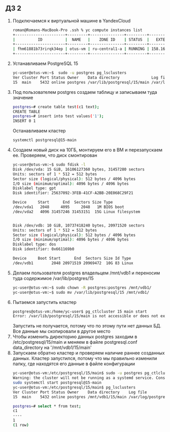 ## ДЗ 2

1. Подключаемся к виртуальной машине в YandexCloud
   ``` bash
   roman@Romans-MacBook-Pro .ssh % yc compute instances list
   +----------------------+---------+---------------+---------+-----------------+--------------+
   |          ID          |  NAME   |    ZONE ID    | STATUS  |   EXTERNAL IP   | INTERNAL IP  |
   +----------------------+---------+---------------+---------+-----------------+--------------+
   | fhm61881b73rirqk34ep | otus-vm | ru-central1-a | RUNNING | 158.160.121.180 | 192.168.0.17 |
   +----------------------+---------+---------------+---------+-----------------+--------------+
   ```
2. Устанавливаем PostgreSQL 15
   ```bash
   yc-user@otus-vm:~$  sudo -u postgres pg_lsclusters
   Ver Cluster Port Status Owner    Data directory              Log file
   15  main    5432 online postgres /var/lib/postgresql/15/main /var/log/postgresql/postgresql-15-main.log
   ```
3. Под пользователем postgres создаем таблицу и записываем туда значение
   ```bash
   postgres=# create table test(c1 text);
   CREATE TABLE
   postgres=# insert into test values('1');
   INSERT 0 1
   ```
   Останавливаем кластер 
   ```bash
   systemctl postgresql@15-main
   ```
4. Создаем новый диск на 10ГБ, монтируем его в ВМ и перезапускаем ее. Проверяем, что диск смонтирован
   ```bash
   yc-user@otus-vm:~$ sudo fdisk -l
   Disk /dev/vda: 15 GiB, 16106127360 bytes, 31457280 sectors
   Units: sectors of 1 * 512 = 512 bytes
   Sector size (logical/physical): 512 bytes / 4096 bytes
   I/O size (minimum/optimal): 4096 bytes / 4096 bytes
   Disklabel type: gpt
   Disk identifier: 25637092-3FEB-41CF-A2BB-20E068C29F21
   
   Device     Start      End  Sectors Size Type
   /dev/vda1   2048     4095     2048   1M BIOS boot
   /dev/vda2   4096 31457246 31453151  15G Linux filesystem
   
   
   Disk /dev/vdb: 10 GiB, 10737418240 bytes, 20971520 sectors
   Units: sectors of 1 * 512 = 512 bytes
   Sector size (logical/physical): 512 bytes / 4096 bytes
   I/O size (minimum/optimal): 4096 bytes / 4096 bytes
   Disklabel type: dos
   Disk identifier: 0x661169b0
   
   Device     Boot Start      End  Sectors Size Id Type
   /dev/vdb1        2048 20971519 20969472  10G 83 Linux
   ```
5. Делаем пользователя postgres владельцем /mnt/vdb1 и переносим туда содержимое /var/lib/postgres/15
   ```bash
   yc-user@otus-vm:~$ sudo chown -R postgres:postgres /mnt/vdb1/
   yc-user@otus-vm:~$ sudo mv /var/lib/postgresql/15 /mnt/vdb1/
   ```
6. Пытаемся запустить кластер
   ```bash
   postgres@otus-vm:/home/yc-user$ pg_ctlcluster 15 main start
   Error: /var/lib/postgresql/15/main is not accessible or does not exist
   ```
   Запустить не получается, потому что по этому пути нет данных БД. Все данные мы скопировали в другое место
7. Чтобы изменить директорию данных postgres заходим в /etc/postgresql/15/main и меняем в файле postgresql.conf data_directory на '/mnt/vdb1/15/main' 
8. Запускаем обратно кластер и проверяем наличие раннее созданных данных. Кластер запустился, потому что мы правильно изменили папку, где находятся его данные в файле конфигурации
   ```bash
   yc-user@otus-vm:/etc/postgresql/15/main$ sudo -u postgres pg_ctlcluster 15 main start
   Warning: the cluster will not be running as a systemd service. Consider using systemctl:
   sudo systemctl start postgresql@15-main
   yc-user@otus-vm:/etc/postgresql/15/main$ pg_lsclusters
   Ver Cluster Port Status Owner    Data directory    Log file
   15  main    5432 online postgres /mnt/vdb1/15/main /var/log/postgresql/postgresql-15-main.log
   ```
   ```bash
   postgres=# select * from test;
   c1
   ----
   1
   (1 row)
   ```
